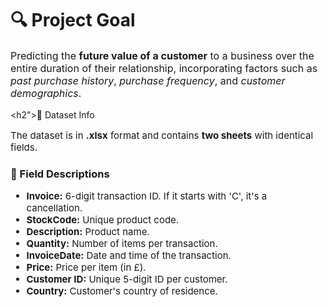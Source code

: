 <h1>🔍 Project Goal</h1>
<p style="font-size: 16px;">
  Predicting the <strong>future value of a customer</strong> to a business over the entire duration of their relationship, incorporating factors such as <em>past purchase history</em>, <em>purchase frequency</em>, and <em>customer demographics</em>.
</p>

<h2">📄 Dataset Info</h2>
<p style="font-size: 15px;">
  The dataset is in <strong>.xlsx</strong> format and contains <strong>two sheets</strong> with identical fields.
</p>

<h3>📌 Field Descriptions</h3>
<ul style="font-size: 15px;">
  <li><strong>Invoice:</strong> 6-digit transaction ID. If it starts with 'C', it's a cancellation.</li>
  <li><strong>StockCode:</strong> Unique product code.</li>
  <li><strong>Description:</strong> Product name.</li>
  <li><strong>Quantity:</strong> Number of items per transaction.</li>
  <li><strong>InvoiceDate:</strong> Date and time of the transaction.</li>
  <li><strong>Price:</strong> Price per item (in £).</li>
  <li><strong>Customer ID:</strong> Unique 5-digit ID per customer.</li>
  <li><strong>Country:</strong> Customer's country of residence.</li>
</ul>
